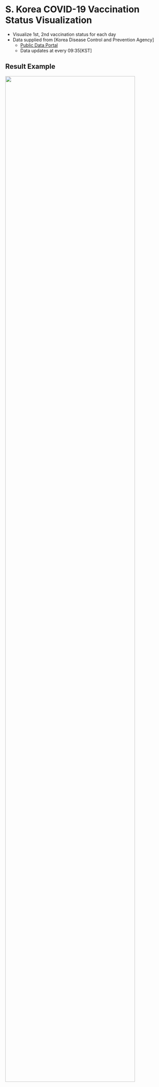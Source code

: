 # S. Korea COVID-19 Vaccination Status Visualization
* Visualize 1st, 2nd vaccination status for each day
* Data supplied from [Korea Disease Control and Prevention Agency]
    * [Public Data Portal](https://www.data.go.kr/tcs/dss/selectApiDataDetailView.do?publicDataPk=15077756)
    * Data updates at every 09:35[KST]
    
## Result Example
<img src="https://user-images.githubusercontent.com/47859342/121283656-7687b200-c916-11eb-8289-2b482cce70b1.png" width="90%">